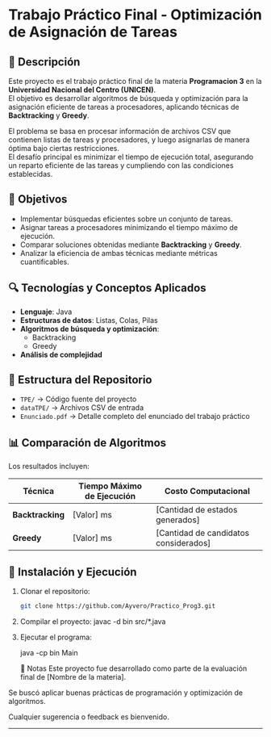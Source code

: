 # Trabajo Práctico Final - Optimización de Asignación de Tareas  

## 📌 Descripción  

Este proyecto es el trabajo práctico final de la materia **Programacion 3** en la **Universidad Nacional  del Centro (UNICEN)**.  
El objetivo es desarrollar algoritmos de búsqueda y optimización para la asignación eficiente de tareas a procesadores, aplicando técnicas de **Backtracking** y **Greedy**.  

El problema se basa en procesar información de archivos CSV que contienen listas de tareas y procesadores, y luego asignarlas de manera óptima bajo ciertas restricciones.  
El desafío principal es minimizar el tiempo de ejecución total, asegurando un reparto eficiente de las tareas y cumpliendo con las condiciones establecidas.  

## 🎯 Objetivos  

- Implementar búsquedas eficientes sobre un conjunto de tareas.  
- Asignar tareas a procesadores minimizando el tiempo máximo de ejecución.  
- Comparar soluciones obtenidas mediante **Backtracking** y **Greedy**.  
- Analizar la eficiencia de ambas técnicas mediante métricas cuantificables.  

## 🔍 Tecnologías y Conceptos Aplicados  

- **Lenguaje**: Java  
- **Estructuras de datos**: Listas, Colas, Pilas  
- **Algoritmos de búsqueda y optimización**:  
  - Backtracking  
  - Greedy  
- **Análisis de complejidad**  

## 📂 Estructura del Repositorio  

- `TPE/` → Código fuente del proyecto  
- `dataTPE/` → Archivos CSV de entrada  
- `Enunciado.pdf` → Detalle completo del enunciado del trabajo práctico  

## 📊 Comparación de Algoritmos  

Los resultados incluyen:  

| Técnica       | Tiempo Máximo de Ejecución | Costo Computacional |
|--------------|--------------------------|----------------------|
| **Backtracking** | [Valor] ms | [Cantidad de estados generados] |
| **Greedy**      | [Valor] ms | [Cantidad de candidatos considerados] |

## 🚀 Instalación y Ejecución  

1. Clonar el repositorio:  
   ```bash
   git clone https://github.com/Ayvero/Practico_Prog3.git

2.  Compilar el proyecto:
   javac -d bin src/*.java

4. Ejecutar el programa:

   java -cp bin Main

   📢 Notas
Este proyecto fue desarrollado como parte de la evaluación final de [Nombre de la materia].

Se buscó aplicar buenas prácticas de programación y optimización de algoritmos.

Cualquier sugerencia o feedback es bienvenido.

---------------------------------------------------





